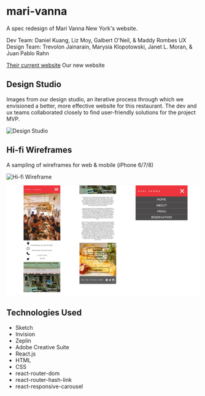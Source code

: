 # mari-vanna
A spec redesign of Mari Vanna New York's website. 

Dev Team: Daniel Kuang, Liz Moy, Galbert O'Neil, & Maddy Rombes
UX Design Team: Trevolon Jainarain, Marysia Klopotowski, Janet L. Moran, & Juan Pablo Rahn

[Their current website](http://www.marivanna.ru/ny/)
Our new website

## Design Studio
Images from our design studio, an iterative process through which we envisioned a better, more effective website for this restaurant. The dev and ux teams collaborated closely to find user-friendly solutions for the project MVP.

![Design Studio](/readme_files/mv_designstudio-lofi.png)

## Hi-fi Wireframes
A sampling of wireframes for web & mobile (iPhone 6/7/8)

![Hi-fi Wireframe](/readme_files/mv_hifi-wireframes.png)

![Responsive](/readme_files/mv_responsive.png)

## Technologies Used
- Sketch
- Invision
- Zeplin
- Adobe Creative Suite
- React.js
- HTML
- CSS
- react-router-dom
- react-router-hash-link
- react-responsive-carousel
